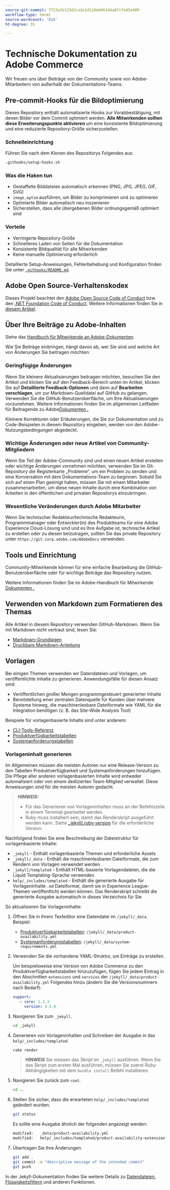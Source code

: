 ```yaml
---
source-git-commit: 7f23a1b123d2ca2e1d116eb66344a67cfe45e409
workflow-type: tm+mt
source-wordcount: '816'
ht-degree: 3%

---
```

# Technische Dokumentation zu Adobe Commerce

Wir freuen uns über Beiträge von der Community sowie von Adobe-Mitarbeitern von außerhalb der Dokumentations-Teams.

## Pre-commit-Hooks für die Bildoptimierung

Dieses Repository enthält automatisierte Hooks zur Vorabbestätigung, mit denen Bilder vor dem Commit optimiert werden. **Alle Mitwirkenden sollten diese Erweiterungspunkte aktivieren** um eine konsistente Bildoptimierung und eine reduzierte Repository-Größe sicherzustellen.

### Schnelleinrichtung

Führen Sie nach dem Klonen des Repositorys Folgendes aus:

```bash
.githooks/setup-hooks.sh
```

### Was die Haken tun

- Gestaffelte Bilddateien automatisch erkennen (PNG, JPG, JPEG, GIF, SVG)
- `image_optim` ausführen, um Bilder zu komprimieren und zu optimieren
- Optimierte Bilder automatisch neu inszenieren
- Sicherstellen, dass alle übergebenen Bilder ordnungsgemäß optimiert sind

### Vorteile

- Verringerte Repository-Größe
- Schnelleres Laden von Seiten für die Dokumentation
- Konsistente Bildqualität für alle Mitwirkenden
- Keine manuelle Optimierung erforderlich

Detaillierte Setup-Anweisungen, Fehlerbehebung und Konfiguration finden Sie unter [`.githooks/README.md`](.githooks/README.md).

## Adobe Open Source-Verhaltenskodex

Dieses Projekt beachtet den [Adobe Open Source Code of Conduct](code-of-conduct.md) bzw. den [.NET Foundation Code of Conduct](https://dotnetfoundation.org/code-of-conduct). Weitere Informationen finden Sie in [diesem Artikel](contributing.md).

## Über Ihre Beiträge zu Adobe-Inhalten

Siehe das [Handbuch für Mitwirkende an Adobe-Dokumenten](https://experienceleague.adobe.com/docs/contributor/contributor-guide/introduction.html).

Wie Sie Beiträge einbringen, hängt davon ab, wer Sie sind und welche Art von Änderungen Sie beitragen möchten:

### Geringfügige Änderungen

Wenn Sie kleinere Aktualisierungen beitragen möchten, besuchen Sie den Artikel und klicken Sie auf den Feedback-Bereich unten im Artikel, klicken Sie auf **Detaillierte Feedback-Optionen** und dann auf **Bearbeiten vorschlagen**, um zur Markdown-Quelldatei auf GitHub zu gelangen. Verwenden Sie die GitHub-Benutzeroberfläche, um Ihre Aktualisierungen vorzunehmen. Weitere Informationen finden Sie im allgemeinen Leitfaden für Beitragende zu Adobe[Dokumenten .](https://experienceleague.adobe.com/docs/contributor/contributor-guide/introduction.html)

Kleinere Korrekturen oder Erläuterungen, die Sie zur Dokumentation und zu Code-Beispielen in diesem Repository eingeben, werden von den Adobe-Nutzungsbedingungen abgedeckt.

### Wichtige Änderungen oder neue Artikel von Community-Mitgliedern

Wenn Sie Teil der Adobe-Community sind und einen neuen Artikel erstellen oder wichtige Änderungen vornehmen möchten, verwenden Sie im Git-Repository die Registerkarte „Probleme“, um ein Problem zu senden und eine Konversation mit dem Dokumentations-Team zu beginnen. Sobald Sie sich auf einen Plan geeinigt haben, müssen Sie mit einem Mitarbeiter zusammenarbeiten, um diese neuen Inhalte durch eine Kombination von Arbeiten in den öffentlichen und privaten Repositorys einzubringen.

### Wesentliche Veränderungen durch Adobe Mitarbeiter

Wenn Sie technischer Redakteur/technische Redakteurin, Programmmanager oder Entwickler(in) des Produktteams für eine Adobe Experience Cloud-Lösung sind und es Ihre Aufgabe ist, technische Artikel zu erstellen oder zu diesen beizutragen, sollten Sie das private Repository unter `https://git.corp.adobe.com/AdobeDocs` verwenden.

<!--Employees from other parts of the Adobe world should use the public repo for minor updates.-->

## Tools und Einrichtung

Community-Mitwirkende können für eine einfache Bearbeitung die GitHub-Benutzeroberfläche oder für wichtige Beiträge das Repository nutzen.

Weitere Informationen finden Sie im Adobe-Handbuch für Mitwirkende [ Dokumenten .](https://experienceleague.adobe.com/docs/contributor/contributor-guide/introduction.html)

## Verwenden von Markdown zum Formatieren des Themas

Alle Artikel in diesem Repository verwenden GitHub-Markdown. Wenn Sie mit Markdown nicht vertraut sind, lesen Sie:

- [Markdown-Grundlagen](https://help.github.com/articles/getting-started-with-writing-and-formatting-on-github/)
- [Druckbare Markdown-Anleitung](https://guides.github.com/pdfs/markdown-cheatsheet-online.pdf)

## Vorlagen

Bei einigen Themen verwenden wir Datendateien und Vorlagen, um veröffentlichte Inhalte zu generieren. Anwendungsfälle für diesen Ansatz sind:

- Veröffentlichen großer Mengen programmgesteuert generierter Inhalte
- Bereitstellung einer zentralen Datenquelle für Kunden über mehrere Systeme hinweg, die maschinenlesbare Dateiformate wie YAML für die Integration benötigen (z. B. das Site-Wide Analysis Tool)

Beispiele für vorlagenbasierte Inhalte sind unter anderem:

- [CLI-Tools-Referenz](https://experienceleague.adobe.com/docs/commerce-operations/reference/commerce-on-premises.html)
- [Produktverfügbarkeitstabellen](https://experienceleague.adobe.com/docs/commerce-operations/release/product-availability.html)
- [Systemanforderungstabellen](https://experienceleague.adobe.com/docs/commerce-operations/installation-guide/system-requirements.html)

### Vorlageninhalt generieren

Im Allgemeinen müssen die meisten Autoren nur eine Release-Version zu den Tabellen Produktverfügbarkeit und Systemanforderungen hinzufügen. Die Pflege aller anderen vorlagenbasierten Inhalte wird entweder automatisiert oder von einem dedizierten Team-Mitglied verwaltet. Diese Anweisungen sind für die meisten Autoren gedacht.

>**HINWEIS:**
>
>- Für das Generieren von Vorlageninhalten muss an der Befehlszeile in einem Terminal gearbeitet werden.
>- Ruby muss installiert sein, damit das Renderskript ausgeführt werden kann. Siehe [_jekyll/.ruby-version](_jekyll/.ruby-version) für die erforderliche Version.

Nachfolgend finden Sie eine Beschreibung der Dateistruktur für vorlagenbasierte Inhalte:

- `_jekyll` - Enthält vorlagenbasierte Themen und erforderliche Assets
- `_jekyll/_data` - Enthält die maschinenlesbaren Dateiformate, die zum Rendern von Vorlagen verwendet werden
- `_jekyll/templated` - Enthält HTML-basierte Vorlagendateien, die die Liquid Templating-Sprache verwenden
- `help/_includes/templated` - Enthält die generierte Ausgabe für Vorlageninhalte `.md` Dateiformat, damit sie in Experience League-Themen veröffentlicht werden können. Das Renderskript schreibt die generierte Ausgabe automatisch in dieses Verzeichnis für Sie

So aktualisieren Sie Vorlageninhalte:

1. Öffnen Sie in Ihrem Texteditor eine Datendatei im `/jekyll/_data`. Beispiel:

   - [Produktverfügbarkeitstabellen](https://experienceleague.adobe.com/docs/commerce-operations/release/product-availability.html): `/jekyll/_data/product-availability.yml`
   - [Systemanforderungstabellen](https://experienceleague.adobe.com/docs/commerce-operations/installation-guide/system-requirements.html): `/jekyll/_data/system-requirements.yml`

1. Verwenden Sie die vorhandene YAML-Struktur, um Einträge zu erstellen.

   Um beispielsweise eine Version von Adobe Commerce zu den Produktverfügbarkeitstabellen hinzuzufügen, fügen Sie jedem Eintrag in den Abschnitten `extensions` und `services` der `/jekyll/_data/product-availability.yml` Folgendes hinzu (ändern Sie die Versionsnummern nach Bedarf):

   ```yaml
   support:
      - core: 1.2.3
        version: 4.5.6
   ```

1. Navigieren Sie zum `_jekyll`.

   ```bash
   cd _jekyll
   ```

1. Generieren von Vorlageninhalten und Schreiben der Ausgabe in das `help/_includes/templated`.

   ```bash
   rake render
   ```

   >**HINWEIS** Sie müssen das Skript im `_jekyll` ausführen. Wenn Sie das Skript zum ersten Mal ausführen, müssen Sie zuerst Ruby-Abhängigkeiten mit dem `bundle install` Befehl installieren.

1. Navigieren Sie zurück zum `root`.

   ```bash
   cd ..
   ```

1. Stellen Sie sicher, dass die erwarteten `help/_includes/templated` geändert wurden.

   ```bash
   git status
   ```

   Es sollte eine Ausgabe ähnlich der folgenden angezeigt werden:

   ```bash
   modified:   _data/product-availability.yml
   modified:   help/_includes/templated/product-availability-extensions.md
   ```

1. Übertragen Sie Ihre Änderungen.

   ```bash
   git add .
   git commit -m "descriptive message of the intended commit"
   git push
   ```

In der Jekyll-Dokumentation finden Sie weitere Details zu [Datendateien](https://jekyllrb.com/docs/datafiles), [Flüssigkeitsfiltern](https://jekyllrb.com/docs/liquid/filters/) und anderen Funktionen.
